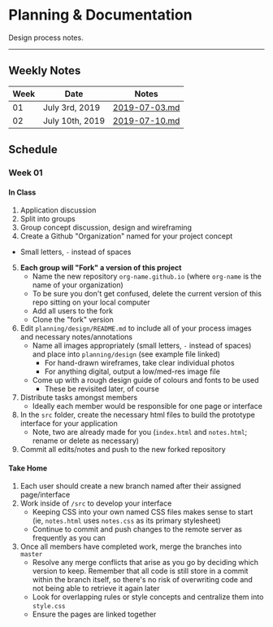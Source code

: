 # Planning & Documentation
Design process notes.

----

## Weekly Notes
| Week    | Date          | Notes |
| ------- | ------------- | ----- |
| 01 | July 3rd, 2019 | [2019-07-03.md](planning/notes/2019-07-03.md) |
| 02 | July 10th, 2019 | [2019-07-10.md](planning/notes/2019-07-10.md) |


## Schedule

### Week 01

#### In Class
1. Application discussion
2. Split into groups
3. Group concept discussion, design and wireframing
4. Create a Github "Organization" named for your project concept
  - Small letters, `-` instead of spaces
5. **Each group will "Fork" a version of this project**
     - Name the new repository `org-name.github.io` (where `org-name` is the name of your organization)
     - To be sure you don't get confused, delete the current version of this repo sitting on your local computer
     - Add all users to the fork
     - Clone the "fork" version
6. Edit `planning/design/README.md` to include all of your process images and necessary notes/annotations
     - Name all images appropriately (small letters, `-` instead of spaces) and place into `planning/design` (see example file linked)
         - For hand-drawn wireframes, take clear individual photos
         - For anything digital, output a low/med-res image file
     - Come up with a rough design guide of colours and fonts to be used
         - These be revisited later, of course
7. Distribute tasks amongst members
     - Ideally each member would be responsible for one page or interface
8. In the `src` folder, create the necessary html files to build the prototype interface for your application
     - Note, two are already made for you (`index.html` and `notes.html`; rename or delete as necessary)
9. Commit all edits/notes and push to the new forked repository

#### Take Home
1. Each user should create a new branch named after their assigned page/interface
2. Work inside of `/src` to develop your interface
     - Keeping CSS into your own named CSS files makes sense to start (ie, `notes.html` uses `notes.css` as its primary stylesheet)
     - Continue to commit and push changes to the remote server as frequently as you can
3. Once all members have completed work, merge the branches into `master`
     - Resolve any merge conflicts that arise as you go by deciding which version to keep. Remember that all code is still store in a commit within the branch itself, so there's no risk of overwriting code and not being able to retrieve it again later
     - Look for overlapping rules or style concepts and centralize them into `style.css`
     - Ensure the pages are linked together
